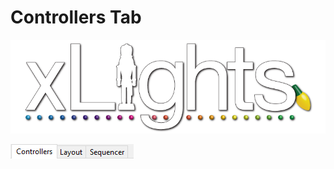 # Controllers Tab

![](../../.gitbook/assets/xLights-Logo.png)

![](<../../.gitbook/assets/image (177).png>)
